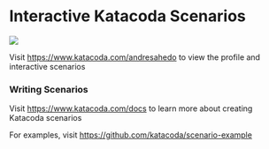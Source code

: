 # Interactive Katacoda Scenarios

[![](http://shields.katacoda.com/katacoda/andresahedo/count.svg)](https://www.katacoda.com/andresahedo "Get your profile on Katacoda.com")

Visit https://www.katacoda.com/andresahedo to view the profile and interactive scenarios

### Writing Scenarios
Visit https://www.katacoda.com/docs to learn more about creating Katacoda scenarios

For examples, visit https://github.com/katacoda/scenario-example
